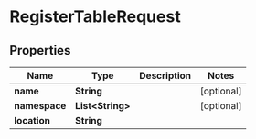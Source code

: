 

# RegisterTableRequest


## Properties

| Name | Type | Description | Notes |
|------------ | ------------- | ------------- | -------------|
|**name** | **String** |  |  [optional] |
|**namespace** | **List&lt;String&gt;** |  |  [optional] |
|**location** | **String** |  |  |



